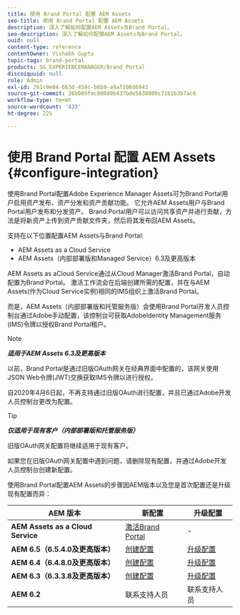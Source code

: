 ```yaml
---
title: 使用 Brand Portal 配置 AEM Assets
seo-title: 使用 Brand Portal 配置 AEM Assets
description: 深入了解如何配置AEM Assets与Brand Portal。
seo-description: 深入了解如何配置AEM Assets与Brand Portal。
uuid: null
content-type: reference
contentOwner: Vishabh Gupta
topic-tags: brand-portal
products: SG_EXPERIENCEMANAGER/Brand_Portal
discoiquuid: null
role: Admin
exl-id: 261c0e84-6b3d-459c-b6b9-a9af106d6943
source-git-commit: 26b009fec800d9b437bde5838009c71b1b3b7ac6
workflow-type: tm+mt
source-wordcount: '433'
ht-degree: 22%

---
```


# 使用 Brand Portal 配置 AEM Assets {#configure-integration}

使用Brand Portal配置Adobe Experience Manager Assets可为Brand Portal用户启用资产发布、资产分发和资产贡献功能。 它允许AEM Assets用户与Brand Portal用户发布和分发资产。 Brand Portal用户可以访问共享资产并进行贡献，方法是将新资产上传到资产贡献文件夹，然后将其发布回AEM Assets。

支持在以下位置配置AEM Assets与Brand Portal:
* AEM Assets as a Cloud Service
* AEM Assets（内部部署版和Managed Service）6.3及更高版本

AEM Assets as aCloud Service通过从Cloud Manager激活Brand Portal，自动配置为Brand Portal。 激活工作流会在后端创建所需的配置，并在与AEM Assets(作为Cloud Service实例)相同的IMS组织上激活Brand Portal。

而是，AEM Assets（内部部署版和托管服务版）会使用Brand Portal开发人员控制台通过Adobe手动配置，该控制台可获取AdobeIdentity Management服务(IMS)令牌以授权Brand Portal租户。

>[!NOTE]
>
>***适用于AEM Assets 6.3及更高版本***
>
>以前，Brand Portal是通过旧版OAuth网关在经典界面中配置的，该网关使用JSON Web令牌(JWT)交换获取IMS令牌以进行授权。
>
>自2020年4月6日起，不再支持通过旧版OAuth进行配置，并且已通过Adobe开发人员控制台更改为配置。


>[!TIP]
>
>***仅适用于现有客户（内部部署版和托管服务版）***
>
>旧版OAuth网关配置将继续适用于现有客户。
>
>如果您在旧版OAuth网关配置中遇到问题，请删除现有配置，并通过Adobe开发人员控制台创建新配置。

使用Brand Portal配置AEM Assets的步骤因AEM版本以及您是首次配置还是升级现有配置而异：

| **AEM 版本** | **新配置** | **升级配置** |
|---|---|---|
| **AEM Assets as a Cloud Service** | [激活Brand Portal](https://docs.adobe.com/content/help/zh-Hans/experience-manager-cloud-service/assets/brand-portal/configure-aem-assets-with-brand-portal.html) | - |
| **AEM 6.5（6.5.4.0及更高版本）** | [创建配置](https://docs.adobe.com/content/help/zh-Hans/experience-manager-65/assets/brandportal/configure-aem-assets-with-brand-portal.html) | [升级配置](https://docs.adobe.com/content/help/zh-Hans/experience-manager-65/assets/brandportal/configure-aem-assets-with-brand-portal.html#upgrade-integration-65) |
| **AEM 6.4（6.4.8.0及更高版本）** | [创建配置](https://docs.adobe.com/content/help/zh-Hans/experience-manager-64/assets/brandportal/configure-aem-assets-with-brand-portal.html) | [升级配置](https://docs.adobe.com/content/help/zh-Hans/experience-manager-64/assets/brandportal/configure-aem-assets-with-brand-portal.html#upgrade-integration-64) |
| **AEM 6.3（6.3.3.8及更高版本）** | [创建配置](https://helpx.adobe.com/cn/experience-manager/6-3/assets/using/brand-portal-configuring-integration.html) | [升级配置](https://helpx.adobe.com/cn/experience-manager/6-3/assets/using/brand-portal-configuring-integration.html#Upgradeconfiguration) |
| **AEM 6.2** | 联系支持人员 | 联系支持人员 |
